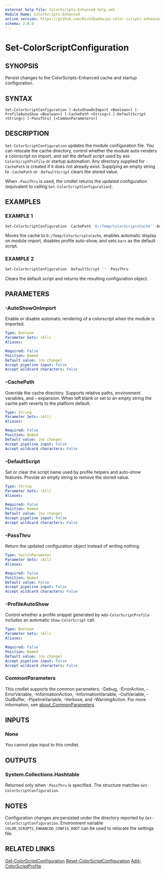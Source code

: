 ```yaml
---
external help file: ColorScripts-Enhanced-help.xml
Module Name: ColorScripts-Enhanced
online version: https://github.com/Nick2bad4u/ps-color-scripts-enhanced
schema: 2.0.0
---
```


# Set-ColorScriptConfiguration

## SYNOPSIS

Persist changes to the ColorScripts-Enhanced cache and startup configuration.

## SYNTAX

```
Set-ColorScriptConfiguration [-AutoShowOnImport <Boolean>] [-ProfileAutoShow <Boolean>] [-CachePath <String>] [-DefaultScript <String>] [-PassThru] [<CommonParameters>]
```

## DESCRIPTION

`Set-ColorScriptConfiguration` updates the module configuration file. You can relocate the cache directory, control whether the module auto-renders a colorscript on import, and set the default script used by `Add-ColorScriptProfile` or startup automation. Any directory supplied for `-CachePath` is created if it does not already exist. Supplying an empty string to `-CachePath` or `-DefaultScript` clears the stored value.

When `-PassThru` is used, the cmdlet returns the updated configuration (equivalent to calling `Get-ColorScriptConfiguration`).

## EXAMPLES

### EXAMPLE 1

```powershell
Set-ColorScriptConfiguration -CachePath 'D:/Temp/ColorScriptsCache' -AutoShowOnImport:$true -ProfileAutoShow:$false -DefaultScript 'bars'
```

Moves the cache to `D:/Temp/ColorScriptsCache`, enables automatic display on module import, disables profile auto-show, and sets `bars` as the default script.

### EXAMPLE 2

```powershell
Set-ColorScriptConfiguration -DefaultScript '' -PassThru
```

Clears the default script and returns the resulting configuration object.

## PARAMETERS

### -AutoShowOnImport

Enable or disable automatic rendering of a colorscript when the module is imported.

```yaml
Type: Boolean
Parameter Sets: (All)
Aliases:

Required: False
Position: Named
Default value: (no change)
Accept pipeline input: False
Accept wildcard characters: False
```

### -CachePath

Override the cache directory. Supports relative paths, environment variables, and `~` expansion. When left blank or set to an empty string the cache path reverts to the platform default.

```yaml
Type: String
Parameter Sets: (All)
Aliases:

Required: False
Position: Named
Default value: (no change)
Accept pipeline input: False
Accept wildcard characters: False
```

### -DefaultScript

Set or clear the script name used by profile helpers and auto-show features. Provide an empty string to remove the stored value.

```yaml
Type: String
Parameter Sets: (All)
Aliases:

Required: False
Position: Named
Default value: (no change)
Accept pipeline input: False
Accept wildcard characters: False
```

### -PassThru

Return the updated configuration object instead of writing nothing.

```yaml
Type: SwitchParameter
Parameter Sets: (All)
Aliases:

Required: False
Position: Named
Default value: False
Accept pipeline input: False
Accept wildcard characters: False
```

### -ProfileAutoShow

Control whether a profile snippet generated by `Add-ColorScriptProfile` includes an automatic `Show-ColorScript` call.

```yaml
Type: Boolean
Parameter Sets: (All)
Aliases:

Required: False
Position: Named
Default value: (no change)
Accept pipeline input: False
Accept wildcard characters: False
```

### CommonParameters

This cmdlet supports the common parameters: -Debug, -ErrorAction, -ErrorVariable, -InformationAction, -InformationVariable, -OutVariable, -OutBuffer, -PipelineVariable, -Verbose, and -WarningAction. For more information, see [about_CommonParameters](http://go.microsoft.com/fwlink/?LinkID=113216).

## INPUTS

### None

You cannot pipe input to this cmdlet.

## OUTPUTS

### System.Collections.Hashtable

Returned only when `-PassThru` is specified. The structure matches `Get-ColorScriptConfiguration`.

## NOTES

Configuration changes are persisted under the directory reported by `Get-ColorScriptConfiguration`. Environment variable `COLOR_SCRIPTS_ENHANCED_CONFIG_ROOT` can be used to relocate the settings file.

## RELATED LINKS

[Get-ColorScriptConfiguration](Get-ColorScriptConfiguration.md)
[Reset-ColorScriptConfiguration](Reset-ColorScriptConfiguration.md)
[Add-ColorScriptProfile](Add-ColorScriptProfile.md)
